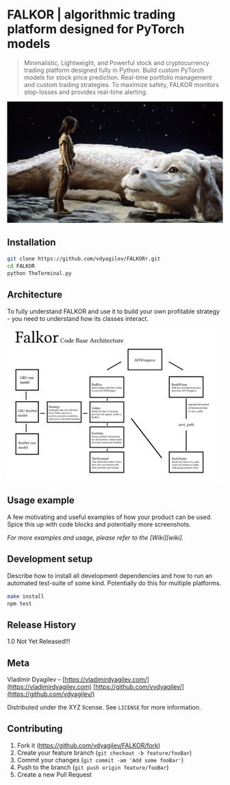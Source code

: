 # FALKOR | algorithmic trading platform designed for PyTorch models
> Minimalistic, Lightweight, and Powerful stock and cryptocurrency trading platform designed fully in Python. Build custom PyTorch models for stock price prediction. Real-time portfolio management and custom trading strategies. To maximize safety, FALKOR monitors stop-losses and provides real-time alerting. 

![](falkor.jpg)

## Installation

```sh
git clone https://github.com/vdyagilev/FALKORr.git
cd FALKOR
python TheTerminal.py
```

## Architecture

To fully understand FALKOR and use it to build your own profitable strategy - you need to understand how its classes interact.

![](arch.png)

## Usage example

A few motivating and useful examples of how your product can be used. Spice this up with code blocks and potentially more screenshots.

_For more examples and usage, please refer to the [Wiki][wiki]._



## Development setup

Describe how to install all development dependencies and how to run an automated test-suite of some kind. Potentially do this for multiple platforms.

```sh
make install
npm test
```

## Release History

1.0 Not Yet Released!!!

## Meta

Vladimir Dyagilev – [https://vladimirdyagilev.com/](https://vladimirdyagilev.com) 
[https://github.com/vvdyagilev/](https://github.com/vdyagilev/)

Distributed under the XYZ license. See ``LICENSE`` for more information.

## Contributing

1. Fork it (<https://github.com/vdyagilev/FALKOR/fork>)
2. Create your feature branch (`git checkout -b feature/fooBar`)
3. Commit your changes (`git commit -am 'Add some fooBar'`)
4. Push to the branch (`git push origin feature/fooBar`)
5. Create a new Pull Request
